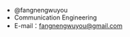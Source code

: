 - @fangnengwuyou
- Communication Engineering
- E-mail：fangnengwuyou@gmail.com

<!---
fangnengwuyou/fangnengwuyou is a ✨ special ✨ repository because its `README.md` (this file) appears on your GitHub profile.
You can click the Preview link to take a look at your changes.
--->
